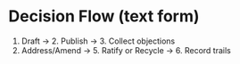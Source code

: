 <!-- status: stub; target: 150+ words -->
# Decision Flow (text form)
1. Draft → 2. Publish → 3. Collect objections
4. Address/Amend → 5. Ratify or Recycle → 6. Record trails



